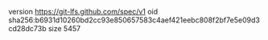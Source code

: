 version https://git-lfs.github.com/spec/v1
oid sha256:b6931d10260bd2cc93e850657583c4aef421eebc808f2bf7e5e09d3cd28dc73b
size 5457
